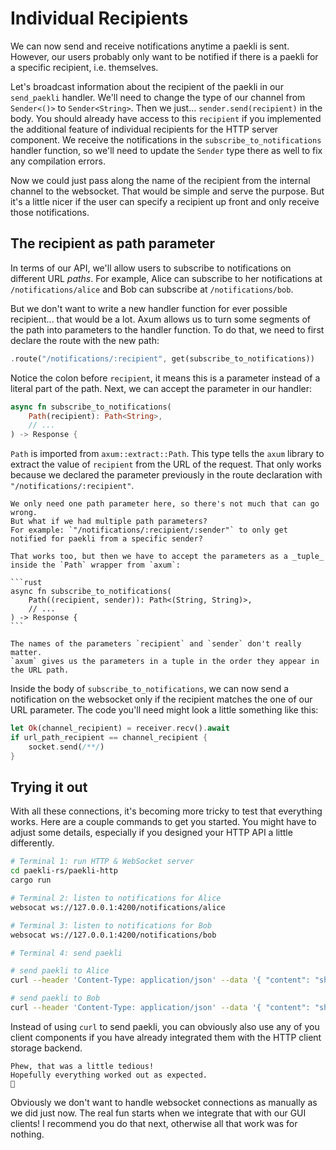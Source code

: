 # Individual Recipients

We can now send and receive notifications anytime a paekli is sent.
However, our users probably only want to be notified if there is a paekli for a specific recipient, i.e. themselves.

Let's broadcast information about the recipient of the paekli in our `send_paekli` handler.
We'll need to change the type of our channel from `Sender<()>` to `Sender<String>`.
Then we just... `sender.send(recipient)` in the body.
You should already have access to this `recipient` if you implemented the additional feature of individual recipients for the HTTP server component.
We receive the notifications in the `subscribe_to_notifications` handler function, so we'll need to update the `Sender` type there as well to fix any compilation errors.

Now we could just pass along the name of the recipient from the internal channel to the websocket.
That would be simple and serve the purpose.
But it's a little nicer if the user can specify a recipient up front and only receive those notifications.

## The recipient as path parameter

In terms of our API, we'll allow users to subscribe to notifications on different URL _paths_.
For example, Alice can subscribe to her notifications at `/notifications/alice` and Bob can subscribe at `/notifications/bob`.

But we don't want to write a new handler function for ever possible recipient... that would be a lot.
Axum allows us to turn some segments of the path into parameters to the handler function.
To do that, we need to first declare the route with the new path:

```rust
.route("/notifications/:recipient", get(subscribe_to_notifications))
```

Notice the colon before `recipient`, it means this is a parameter instead of a literal part of the path.
Next, we can accept the parameter in our handler:

```rust
async fn subscribe_to_notifications(
    Path(recipient): Path<String>,
    // ...
) -> Response {
```

`Path` is imported from `axum::extract::Path`.
This type tells the `axum` library to extract the value of `recipient` from the URL of the request.
That only works because we declared the parameter previously in the route declaration with `"/notifications/:recipient"`.

````admonish note title="More than one path parameter" collapsible=true
We only need one path parameter here, so there's not much that can go wrong.
But what if we had multiple path parameters?
For example: `"/notifications/:recipient/:sender"` to only get notified for paekli from a specific sender?

That works too, but then we have to accept the parameters as a _tuple_ inside the `Path` wrapper from `axum`:

```rust
async fn subscribe_to_notifications(
    Path((recipient, sender)): Path<(String, String)>,
    // ...
) -> Response {
```

The names of the parameters `recipient` and `sender` don't really matter.
`axum` gives us the parameters in a tuple in the order they appear in the URL path.
````

Inside the body of `subscribe_to_notifications`, we can now send a notification on the websocket only if the recipient matches the one of our URL parameter.
The code you'll need might look a little something like this:

```rust
let Ok(channel_recipient) = receiver.recv().await
if url_path_recipient == channel_recipient {
    socket.send(/**/)
}
```

## Trying it out

With all these connections, it's becoming more tricky to test that everything works.
Here are a couple commands to get you started.
You might have to adjust some details, especially if you designed your HTTP API a little differently.

```sh
# Terminal 1: run HTTP & WebSocket server
cd paekli-rs/paekli-http
cargo run
```

```sh
# Terminal 2: listen to notifications for Alice
websocat ws://127.0.0.1:4200/notifications/alice
```

```sh
# Terminal 3: listen to notifications for Bob
websocat ws://127.0.0.1:4200/notifications/bob
```

```sh
# Terminal 4: send paekli

# send paekli to Alice
curl --header 'Content-Type: application/json' --data '{ "content": "shoes", "recipient": "alice" }' localhost:4200/paekli

# send paekli to Bob
curl --header 'Content-Type: application/json' --data '{ "content": "shoes", "recipient": "alice" }' localhost:4200/paekli
```

Instead of using `curl` to send paekli, you can obviously also use any of you client components if you have already integrated them with the HTTP client storage backend.

```admonish success
Phew, that was a little tedious!
Hopefully everything worked out as expected.
🤞
```

Obviously we don't want to handle websocket connections as manually as we did just now.
The real fun starts when we integrate that with our GUI clients!
I recommend you do that next, otherwise all that work was for nothing.
